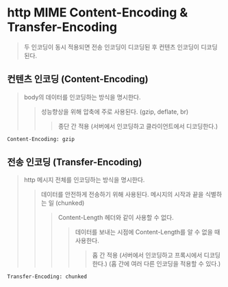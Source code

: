 # http MIME Content-Encoding & Transfer-Encoding

> 두 인코딩이 동시 적용되면 전송 인코딩이 디코딩된 후 컨텐츠 인코딩이 디코딩된다.

## 컨텐츠 인코딩 (Content-Encoding)

> body의 데이터를 인코딩하는 방식을 명시한다.
>
> > 성능향상을 위해 압축에 주로 사용된다. (gzip, deflate, br)
> >
> > > 종단 간 적용 (서버에서 인코딩하고 클라이언트에서 디코딩한다.)

```sh
Content-Encoding: gzip
```

## 전송 인코딩 (Transfer-Encoding)

> http 메시지 전체를 인코딩하는 방식을 명시한다.
>
> > 데이터를 안전하게 전송하기 위해 사용된다. 메시지의 시작과 끝을 식별하는 일 (chunked)
> >
> > > Content-Length 헤더와 같이 사용할 수 없다.
> > >
> > > > 데이터를 보내는 시점에 Content-Length를 알 수 없을 때 사용한다.
> > > >
> > > > > 홉 간 적용 (서버에서 인코딩하고 프록시에서 디코딩한다.) (홉 간에 여러 다른 인코딩을 적용할 수 있다.)

```sh
Transfer-Encoding: chunked
```
